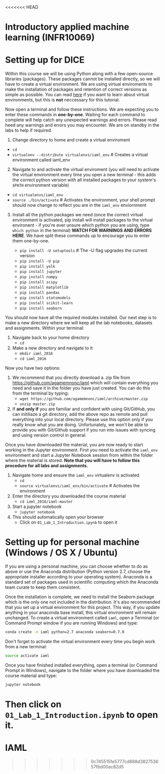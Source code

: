 <<<<<<< HEAD
# Introductory applied machine learning (INFR10069)

# Setting up for DICE

Within this course we will be using Python along with a few open-source libraries (packages). These packages cannot be installed directly, so we will have to create a virtual environment. We are using virtual enviroments to make the installation of packages and retention of correct versions as simple as possible. You can read [here](https://virtualenv.pypa.io/en/stable/) if you want to learn about virtual environments, but this is **not** neccessary for this tutorial.

Now open a terminal and follow these instructions. We are expecting you to enter these commands in **one-by-one**. Waiting for each command to complete will help catch any unexpected warnings and errors. Please read heed any warnings and errors you may encounter. We are on standby in the labs to help if required.

1. Change directory to home and create a virtual enviroment
  * `cd`
  * `virtualenv --distribute virtualenvs/iaml_env`  # Creates a virtual environment called iaml_env

2. Navigate to and activate the virtual enviroment (you will need to activate the virtual environment every time you open a new terminal - this adds the correct python version with all installed packages to your system's `$PATH` environment variable)
  * `cd virtualenvs/iaml_env`
  * `source ./bin/activate`  # Activates the environment, your shell prompt should now change to reflect you are in the `iaml_env` enviornment

3. Install all the python packages we need (once the correct virtual environment is activated, pip install will install packages to the virtual environent - if you're ever unsure which python you are using, type `which python` in the terminal) **WATCH FOR WARNINGS AND ERRORS HERE**. We have split these commands up to encourage you to enter them one-by-one.
   
    * `pip install -U setuptools`  # The -U flag upgrades the current version
    * `pip install -U pip`
    * `pip install yolk`
    * `pip install jupyter`
    * `pip install numpy`
    * `pip install scipy`
    * `pip install matplotlib`
    * `pip install pandas`
    * `pip install statsmodels`
    * `pip install scikit-learn`
    * `pip install seaborn`

You should now have all the required modules installed. Our next step is to make a new directory where we will keep all the lab notebooks, datasets and assignments. Within your terminal:

1. Navigate back to your home directory
    * `cd`
2. Make a new directory and navigate to it
    * `mkdir iaml_2016`
    * `cd iaml_2016`

Now you have two options:

1. We recommend that you directly download a .zip file from https://github.com/agamemnonc/iaml which will contain everything you need and save it in the folder you have just created. You can do this from the terminal by typing:
    * `wget https://github.com/agamemnonc/iaml/archive/master.zip`
    * `unzip master.zip`
2. If **and only if** you are familiar and confident with using Git/GitHub, you can initiliaze a git directory, add the above repo as remote and pull everything into your local directory. Please use this option only if you really know what you are doing. Unfortunately, we won't be able to provide you with Git/Github support if you run into issues with syncing and using version control in general. 

Once you have downloaded the material, you are now ready to start working in the Jupyter environment. First you need to activate the `iaml_env` environment and start a Jupyter Notebook session from within the folder where the material is stored. **Note that you will have to follow this procedure for all labs and assignments.**

1. Navigate home and ensure the `iaml_env` virtualenv is activated
    * `cd`
    * `source virtualenvs/iaml_env/bin/activate` # Activates the environment
2. Enter the directory you downloaded the course material
    * `cd iaml_2016/iaml-master`
3. Start a jupyter notebook
    * `jupyter notebook`
4. This should automatically open your browser
    * Click on `01_Lab_1_Introduction.ipynb` to open it

# Setting up for personal machine (Windows / OS X / Ubuntu)

If you are using a personal machine, you can choose whether to do as above or use the Anaconda distribution (Python version 2.7, choose the appropriate installer according to your operating system). Anaconda is a standard set of packages used in scientific computing which the Anaconda team curate to keep them consistent.

Once the installation is complete, we need to install the Seaborn package which is the only one not included in the distribution. It's also recommended that you set up a virtual environment for this project. This way, if you update anything in your anaconda base install, this virtual environment will remain unchanged. To create a virtual environment called `iaml`, open a Terminal (or Command Prompt window if you are running Windows) and type:

```bash
conda create -n iaml python=2.7 anaconda seaborn=0.7.0
```

Don't forget to activate the virtual environment every time you begin work from a new terminal:

```bash
source activate iaml
```

Once you have finished installed everything, open a terminal (or Command Prompt in Windows), navigate to the folder where you have downloaded the course material and type:

```bash
jupyter notebook
```

Then click on `01_Lab_1_Introduction.ipynb` to open it.
=======
# IAML
>>>>>>> 0c745515fe5777cd888d382753657fbd00ac82d5

